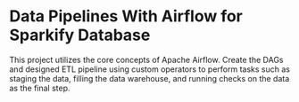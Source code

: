 # Data Pipelines With Airflow for Sparkify Database

This project utilizes the core concepts of Apache Airflow. Create the DAGs and designed ETL pipeline using custom operators to perform tasks such as staging the data, filling the data warehouse, and running checks on the data as the final step.
